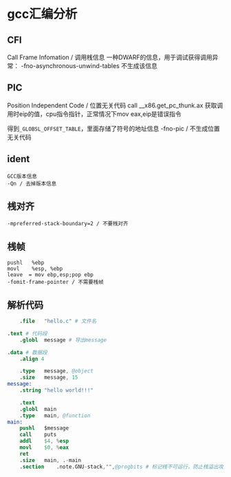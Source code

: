 # gcc汇编分析

## CFI
Call Frame Infomation / 调用桟信息
一种DWARF的信息，用于调试获得调用异常：
    -fno-asynchronous-unwind-tables  不生成该信息

## PIC
Position Independent Code / 位置无关代码
    call __x86.get_pc_thunk.ax
获取调用时eip的值，cpu指令指针，正常情况下mov eax,eip是错误指令

得到`_GLOBSL_OFFSET_TABLE`，里面存储了符号的地址信息
    -fno-pic  / 不生成位置无关代码

## ident
    GCC版本信息
    -Qn / 去掉版本信息

## 桟对齐
    -mpreferred-stack-boundary=2 / 不要桟对齐


## 桟帧
    pushl	%ebp
	movl	%esp, %ebp
	leave  = mov ebp,esp;pop ebp
    -fomit-frame-pointer / 不需要桟帧

## 解析代码
```s
    .file	"hello.c" # 文件名

.text # 代码段
	.globl	message # 导出message

.data # 数据段
	.align 4

	.type	message, @object
	.size	message, 15
message:
	.string	"hello world!!!"

	.text
	.globl	main
	.type	main, @function
main:
	pushl	$message
	call	puts
	addl	$4, %esp
	movl	$0, %eax
	ret
	.size	main, .-main
	.section	.note.GNU-stack,"",@progbits # 标记桟不可运行，防止桟溢出攻击，在桟中执行代码
```